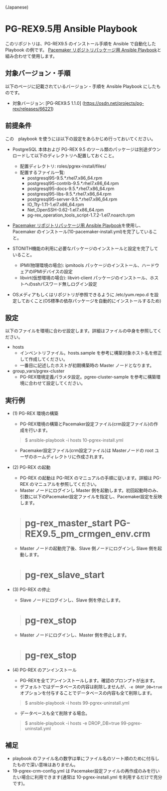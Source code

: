 (Japanese)

# PG-REX9.5用 Ansible Playbook

このリポジトリは、PG-REX9.5 のインストール手順を Ansible で自動化した Playbook の例です。
[Pacemaker リポジトリパッケージ用 Ansible Playbook](https://github.com/kskmori/ansible-pacemaker)と組み合わせて使用します。

## 対象バージョン・手順

以下のページに記載されているバージョン・手順を Ansible Playbook にしたものです。

* 対象バージョン: [PG-REX9.5 1.1.0] (https://osdn.net/projects/pg-rex/releases/66221)

## 前提条件

この　playbook を使うには以下の設定をあらかじめ行っておいてください。

* PostgreSQL 本体および PG-REX 9.5 のツール類のパッケージは別途ダウンロードして以下のディレクトリへ配置しておくこと。
  * 配置ディレクトリ: roles/pgrex-install/files/
  * 配置するファイル一覧:
    * postgresql95-9.5.*.rhel7.x86_64.rpm
    * postgresql95-contrib-9.5.*.rhel7.x86_64.rpm
    * postgresql95-docs-9.5.*.rhel7.x86_64.rpm
    * postgresql95-libs-9.5.*.rhel7.x86_64.rpm
    * postgresql95-server-9.5.*.rhel7.x86_64.rpm
    * IO_Tty-1.11-1.el7.x86_64.rpm
    * Net_OpenSSH-0.62-1.el7.x86_64.rpm
    * pg-rex_operation_tools_script-1.7.2-1.el7.noarch.rpm

* [Pacemaker リポジトリパッケージ用 Ansible Playbook](https://github.com/kskmori/ansible-pacemaker)を使用し、Pacemaker のインストール(10-pacemaker-install.yml)を完了していること。
* STONITH機能の利用に必要なパッケージのインストールと設定を完了していること。
  * IPMI(物理環境の場合): ipmitools パッケージのインストール、ハードウェアのIPMIデバイスの設定
  * libvirt(仮想環境の場合): libvirt-client パッケージのインストール、ホストへのsshパスワード無しログイン設定
* OSメディアもしくはリポジトリが参照できるように /etc/yum.repo.d を設定しておくこと(OS標準の依存パッケージを自動的にインストールするため)


## 設定

以下のファイルを環境に合わせ設定します。詳細はファイルの中身を参照してください。

* hosts
  * インベントリファイル。hosts.sample を参考に構築対象ホスト名を修正して作成してください。
  * 一番目に記述したホストが初期構築時の Master ノードとなります。
* group_vars/pgrex-cluster
  * PG-REX環境定義パラメタ設定。pgrex-cluster-sample を参考に構築環境に合わせて設定してください。

## 実行例

* (1) PG-REX 環境の構築
  * PG-REX環境の構築とPacemaker設定ファイル(crm設定ファイル)の作成を行います。

  > $ ansible-playbook -i hosts 10-pgrex-install.yml

  * Pacemaker設定ファイル(crm設定ファイル)は Masterノードの root ユーザのホームディレクトリに作成されます。

* (2) PG-REX の起動
  * PG-REX の起動は PG-REX のマニュアルの手順に従います。詳細は PG-REX のマニュアルを参照してください。
  * Master ノードにログインし Master 側を起動します。初回起動時のみ、引数に以下のPacemaker設定ファイルを指定し、Pacemaker設定を反映します。

  >  # pg-rex_master_start PG-REX9.5_pm_crmgen_env.crm

  * Master ノードの起動完了後、Slave 側ノードにログインし Slave 側を起動します。

  >  # pg-rex_slave_start 

* (3) PG-REX の停止

  * Slave ノードにログインし、Slave 側を停止します。

  >  # pg-rex_stop 

  * Master ノードにログインし、Master 側を停止します。

  >  # pg-rex_stop

* (4) PG-REX のアンインストール
  * PG-REXを全てアンインストールします。確認のプロンプトが出ます。
  * デフォルトではデータベースの内容は削除しませんが、`-e DROP_DB=true` オプションを付与することでデータベースの内容も全て削除します。

  > $ ansible-playbook -i hosts 99-pgrex-uninstall.yml

  * データベースも全て削除する場合。

  > $ ansible-playbook -i hosts -e DROP_DB=true 99-pgrex-uninstall.yml


## 補足

* playbook のファイル名の数字は単にファイル名のソート順のために付与したもので深い意味はありません。
* 19-pgrex-crm-config.yml は Pacemaker設定ファイルの再作成のみを行いたい場合に利用できます(通常は 10-pgrex-install.yml を利用するだけで充分です)。
